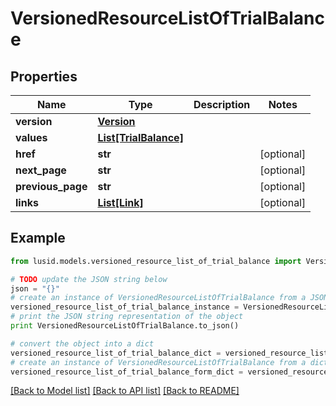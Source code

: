 # VersionedResourceListOfTrialBalance


## Properties
Name | Type | Description | Notes
------------ | ------------- | ------------- | -------------
**version** | [**Version**](Version.md) |  | 
**values** | [**List[TrialBalance]**](TrialBalance.md) |  | 
**href** | **str** |  | [optional] 
**next_page** | **str** |  | [optional] 
**previous_page** | **str** |  | [optional] 
**links** | [**List[Link]**](Link.md) |  | [optional] 

## Example

```python
from lusid.models.versioned_resource_list_of_trial_balance import VersionedResourceListOfTrialBalance

# TODO update the JSON string below
json = "{}"
# create an instance of VersionedResourceListOfTrialBalance from a JSON string
versioned_resource_list_of_trial_balance_instance = VersionedResourceListOfTrialBalance.from_json(json)
# print the JSON string representation of the object
print VersionedResourceListOfTrialBalance.to_json()

# convert the object into a dict
versioned_resource_list_of_trial_balance_dict = versioned_resource_list_of_trial_balance_instance.to_dict()
# create an instance of VersionedResourceListOfTrialBalance from a dict
versioned_resource_list_of_trial_balance_form_dict = versioned_resource_list_of_trial_balance.from_dict(versioned_resource_list_of_trial_balance_dict)
```
[[Back to Model list]](../README.md#documentation-for-models) [[Back to API list]](../README.md#documentation-for-api-endpoints) [[Back to README]](../README.md)


